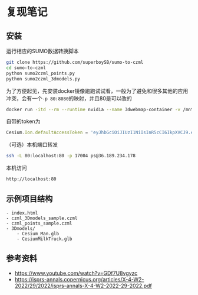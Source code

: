 # 复现笔记
## 安装
运行相应的SUMO数据转换脚本
```sh
git clone https://github.com/superboySB/sumo-to-czml
cd sumo-to-czml
python sumo2czml_points.py
python sumo2czml_3dmodels.py
```
为了方便起见，先安装docker镜像跑跑试试看，一般为了避免和很多其他的应用冲突，会有一个`-p 80:8080`的映射，并且80是可以改的
```sh
docker run -itd --rm --runtime nvidia --name 3dwebmap-container -v /mnt/md0/sumo-to-czml/data:/var/www/data -p 80:8000 tumgis/3dcitydb-web-map:latest
```
自带的token为
```js
Cesium.Ion.defaultAccessToken = 'eyJhbGciOiJIUzI1NiIsInR5cCI6IkpXVCJ9.eyJqdGkiOiJkNGVkNjUzNy1kZTliLTRmZDgtYTg2Mi1jYTE0NjkwNDg4NTMiLCJpZCI6NjE5MDEsImlhdCI6MTYyNjQ0ODc2M30.eQkSWPaD_VAKmlq1ne02DfpLDW0hGzlYbZysW6si-04';
```
（可选）本机端口转发
```sh
ssh -L 80:localhost:80 -p 17004 ps@36.189.234.178
```
本机访问
```sh
http://localhost:80
```

## 示例项目结构
```
- index.html
- czml_3Dmodels_sample.czml
- czml_points_sample.czml
- 3Dmodels/
    - Cesium_Man.glb
    - CesiumMilkTruck.glb
```
## 参考资料
- https://www.youtube.com/watch?v=GDf7U8vgyzc
- https://isprs-annals.copernicus.org/articles/X-4-W2-2022/29/2022/isprs-annals-X-4-W2-2022-29-2022.pdf